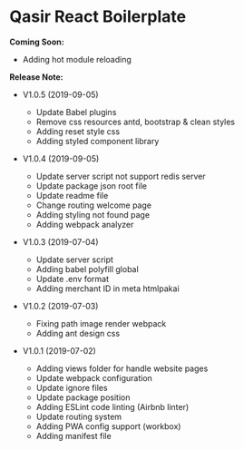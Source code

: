 # Qasir React Boilerplate

**Coming Soon:**
- Adding hot module reloading

**Release Note:**    

- V1.0.5 (2019-09-05)
    - Update Babel plugins
    - Remove css resources antd, bootstrap & clean styles
    - Adding reset style css
    - Adding styled component library

- V1.0.4 (2019-09-05)    
    - Update server script not support redis server
    - Update package json root file
    - Update readme file
    - Change routing welcome page    
    - Adding styling not found page
    - Adding webpack analyzer

- V1.0.3 (2019-07-04)    
    - Update server script
    - Adding babel polyfill global
    - Update .env format
    - Adding merchant ID in meta htmlpakai

- V1.0.2 (2019-07-03)
    - Fixing path image render webpack
    - Adding ant design css

- V1.0.1 (2019-07-02)
    - Adding views folder for handle website pages
    - Update webpack configuration
    - Update ignore files    
    - Update package position    
    - Adding ESLint code linting (Airbnb linter)
    - Update routing system
    - Adding PWA config support (workbox)
    - Adding manifest file
    